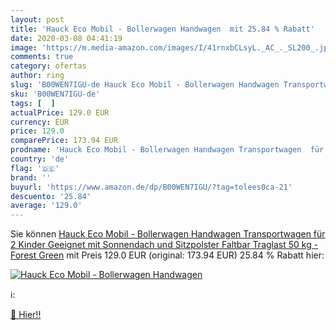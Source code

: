 ```yaml
---
layout: post
title: 'Hauck Eco Mobil - Bollerwagen Handwagen  mit 25.84 % Rabatt'
date: 2020-03-08 04:41:19
image: 'https://m.media-amazon.com/images/I/41rnxbCLsyL._AC_._SL200_.jpg'
comments: true
category: ofertas
author: ring
slug: 'B00WEN7IGU-de Hauck Eco Mobil - Bollerwagen Handwagen Transportwagen für...'
sku: 'B00WEN7IGU-de'
tags: [  ]
actualPrice: 129.0 EUR
currency: EUR
price: 129.0
comparePrice: 173.94 EUR
prodname: 'Hauck Eco Mobil - Bollerwagen Handwagen Transportwagen  für 2 Kinder Geeignet  mit Sonnendach und Sitzpolster  Faltbar  Traglast 50 kg - Forest Green'
country: 'de'
flag: '🇩🇪'
brand: ''
buyurl: 'https://www.amazon.de/dp/B00WEN7IGU/?tag=tolees0ca-21'
descuento: '25.84'
average: '129.0'
---
```


Sie können [Hauck Eco Mobil - Bollerwagen Handwagen Transportwagen  für 2 Kinder Geeignet  mit Sonnendach und Sitzpolster  Faltbar  Traglast 50 kg - Forest Green](https://www.amazon.de/dp/B00WEN7IGU/?tag=tolees0ca-21) mit Preis 129.0 EUR (original: 173.94 EUR) 25.84 % Rabatt hier:

[![Hauck Eco Mobil - Bollerwagen Handwagen ](https://m.media-amazon.com/images/I/41rnxbCLsyL._AC_._SL200_.jpg)](https://www.amazon.de/dp/B00WEN7IGU/?tag=tolees0ca-21)

ℹ️:


[🛒 Hier!!](https://www.amazon.de/dp/B00WEN7IGU/?tag=tolees0ca-21)
